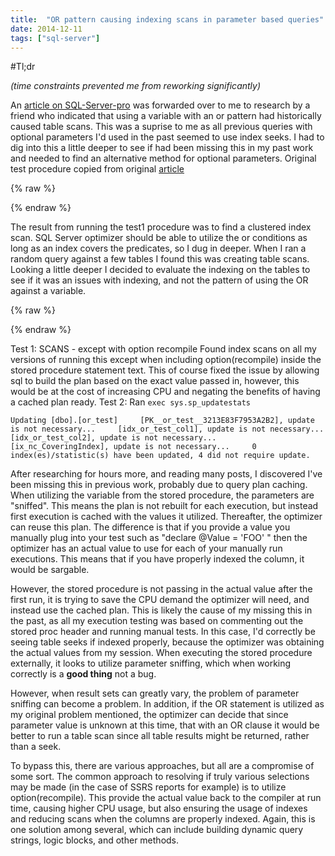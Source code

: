```yaml
---
title:  "OR pattern causing indexing scans in parameter based queries"
date: 2014-12-11
tags: ["sql-server"]
---
```


#Tl;dr

_(time constraints prevented me from reworking significantly)_

An [article on SQL-Server-pro](http://www.sql-server-pro.com/or-condition-performance.html) was forwarded over to me to research by a friend who indicated that using a variable with an or pattern had historically caused table scans. This was a suprise to me as all previous queries with optional parameters I'd used in the past seemed to use index seeks. I had to dig into this a little deeper to see if had been missing this in my past work and needed to find an alternative method for optional parameters. Original test procedure copied from original [article](http://www.sql-server-pro.com/or-condition-performance.html)

{% raw %}
 <script src="https://gist.github.com/sheldonhull/4f8446420776336f7478.js"></script>
{% endraw %}


The result from running the test1 procedure was to find a clustered index scan. SQL Server optimizer should be able to utilize the or conditions as long as an index covers the predicates, so I dug in deeper. When I ran a random query against a few tables I found this was creating table scans. Looking a little deeper I decided to evaluate the indexing on the tables to see if it was an issues with indexing, and not the pattern of using the OR against a variable.

{% raw %}
 <script src="https://gist.github.com/sheldonhull/ef2d134cdd3b47dcdf84.js"></script>
{% endraw %}


Test 1: SCANS - except with option recompile Found index scans on all my versions of running this except when including option(recompile) inside the stored procedure statement text. This of course fixed the issue by allowing sql to build the plan based on the exact value passed in, however, this would be at the cost of increasing CPU and negating the benefits of having a cached plan ready.
Test 2: Ran `exec sys.sp_updatestats`

```text
Updating [dbo].[or_test]     [PK__or_test__3213E83F7953A2B2], update is not necessary...     [idx_or_test_col1], update is not necessary...     [idx_or_test_col2], update is not necessary...     [ix_nc_CoveringIndex], update is not necessary...     0 index(es)/statistic(s) have been updated, 4 did not require update.
```

After researching for hours more, and reading many posts, I discovered I've been missing this in previous work, probably due to query plan caching. When utilizing the variable from the stored procedure, the parameters are "sniffed". This means the plan is not rebuilt for each execution, but instead first execution is cached with the values it utilized. Thereafter, the optimizer can reuse this plan. The difference is that if you provide a value you manually plug into your test such as "declare @Value = 'FOO' " then the optimizer has an actual value to use for each of your manually run executions. This means that if you have properly indexed the column, it would be sargable.

However, the stored procedure is not passing in the actual value after the first run, it is trying to save the CPU demand the optimizer will need, and instead use the cached plan. This is likely the cause of my missing this in the past, as all my execution testing was based on commenting out the stored proc header and running manual tests. In this case, I'd correctly be seeing table seeks if indexed properly, because the optimizer was obtaining the actual values from my session. When executing the stored procedure externally, it looks to utilize parameter sniffing, which when working correctly is a **good thing** not a bug.

However, when result sets can greatly vary, the problem of parameter sniffing can become a problem. In addition, if the OR statement is utilized as my original problem mentioned, the optimizer can decide that since parameter value is unknown at this time, that with an OR clause it would be better to run a table scan since all table results might be returned, rather than a seek.

To bypass this, there are various approaches, but all are a compromise of some sort. The common approach to resolving if truly various selections may be made (in the case of SSRS reports for example) is to utilize option(recompile). This provide the actual value back to the compiler at run time, causing higher CPU usage, but also ensuring the usage of indexes and reducing scans when the columns are properly indexed. Again, this is one solution among several, which can include building dynamic query strings, logic blocks, and other methods.
